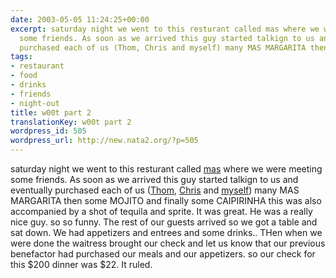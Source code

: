 ```yaml
---
date: 2003-05-05 11:24:25+00:00
excerpt: saturday night we went to this resturant called mas where we were meeting
  some friends. As soon as we arrived this guy started talkign to us and eventually
  purchased each of us (Thom, Chris and myself) many MAS MARGARITA then some...
tags:
- restaurant
- food
- drinks
- friends
- night-out
title: w00t part 2
translationKey: w00t part 2
wordpress_id: 505
wordpress_url: http://new.nata2.org/?p=505
---
```


saturday night we went to this resturant called <a href="http://www.masrestaurant.com/masrestaurant/">mas</a> where we were meeting some friends. As soon as we arrived this guy started talkign to us and eventually purchased each of us (<a href="http://thom.watership.org">Thom</a>, <a href="http://chris.fm/">Chris</a> and <a href="http://www.harperreed.org">myself</a>) many MAS MARGARITA then some MOJITO and finally some CAIPIRINHA this was also accompanied by a shot of tequila and sprite. It was great. He was a really nice guy. so so funny. The rest of our guests arrived so we got a table and sat down.  We had appetizers and entrees and some drinks.. THen when we were done the waitress brought our check and let us know that our previous benefactor had purchased our meals and our appetizers. so our check for this $200 dinner was $22. It ruled.
